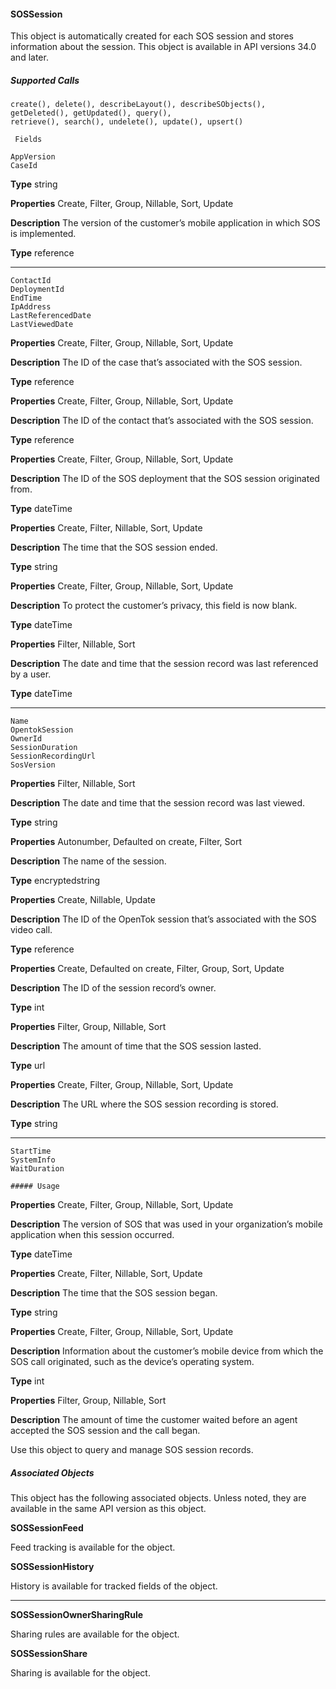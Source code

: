 #### SOSSession

This object is automatically created for each SOS session and stores information about the session. This object is available in API versions
34.0 and later.

##### Supported Calls
```
create(), delete(), describeLayout(), describeSObjects(), getDeleted(), getUpdated(), query(),
retrieve(), search(), undelete(), update(), upsert()

 Fields

```
```
AppVersion
CaseId

```

**Type**
string

**Properties**
Create, Filter, Group, Nillable, Sort, Update

**Description**
The version of the customer’s mobile application in which SOS is implemented.

**Type**
reference


-----

```
ContactId
DeploymentId
EndTime
IpAddress
LastReferencedDate
LastViewedDate

```

**Properties**
Create, Filter, Group, Nillable, Sort, Update

**Description**
The ID of the case that’s associated with the SOS session.

**Type**
reference

**Properties**
Create, Filter, Group, Nillable, Sort, Update

**Description**
The ID of the contact that’s associated with the SOS session.

**Type**
reference

**Properties**
Create, Filter, Group, Nillable, Sort, Update

**Description**
The ID of the SOS deployment that the SOS session originated from.

**Type**
dateTime

**Properties**
Create, Filter, Nillable, Sort, Update

**Description**
The time that the SOS session ended.

**Type**
string

**Properties**
Create, Filter, Group, Nillable, Sort, Update

**Description**
To protect the customer’s privacy, this field is now blank.

**Type**
dateTime

**Properties**
Filter, Nillable, Sort

**Description**
The date and time that the session record was last referenced by a user.

**Type**
dateTime


-----

```
Name
OpentokSession
OwnerId
SessionDuration
SessionRecordingUrl
SosVersion

```

**Properties**
Filter, Nillable, Sort

**Description**
The date and time that the session record was last viewed.

**Type**
string

**Properties**
Autonumber, Defaulted on create, Filter, Sort

**Description**
The name of the session.

**Type**
encryptedstring

**Properties**
Create, Nillable, Update

**Description**
The ID of the OpenTok session that’s associated with the SOS video call.

**Type**
reference

**Properties**
Create, Defaulted on create, Filter, Group, Sort, Update

**Description**
The ID of the session record’s owner.

**Type**
int

**Properties**
Filter, Group, Nillable, Sort

**Description**
The amount of time that the SOS session lasted.

**Type**
url

**Properties**
Create, Filter, Group, Nillable, Sort, Update

**Description**
The URL where the SOS session recording is stored.

**Type**
string


-----

```
StartTime
SystemInfo
WaitDuration

##### Usage

```

**Properties**
Create, Filter, Group, Nillable, Sort, Update

**Description**
The version of SOS that was used in your organization’s mobile application when
this session occurred.

**Type**
dateTime

**Properties**
Create, Filter, Nillable, Sort, Update

**Description**
The time that the SOS session began.

**Type**
string

**Properties**
Create, Filter, Group, Nillable, Sort, Update

**Description**
Information about the customer’s mobile device from which the SOS call
originated, such as the device’s operating system.

**Type**
int

**Properties**
Filter, Group, Nillable, Sort

**Description**
The amount of time the customer waited before an agent accepted the SOS
session and the call began.


Use this object to query and manage SOS session records.

##### Associated Objects

This object has the following associated objects. Unless noted, they are available in the same API version as this object.

**SOSSessionFeed**

Feed tracking is available for the object.

**SOSSessionHistory**

History is available for tracked fields of the object.


-----

**SOSSessionOwnerSharingRule**

Sharing rules are available for the object.

**SOSSessionShare**

Sharing is available for the object.
